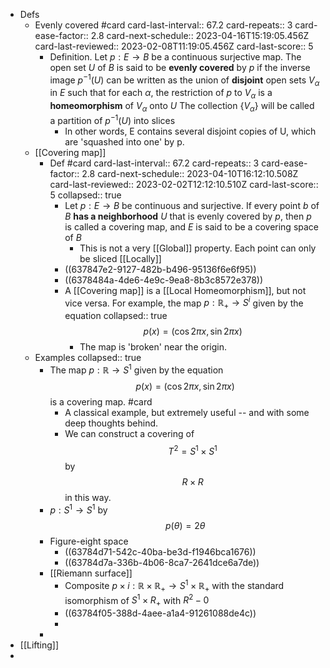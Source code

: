 - Defs
	- Evenly covered #card
	  card-last-interval:: 67.2
	  card-repeats:: 3
	  card-ease-factor:: 2.8
	  card-next-schedule:: 2023-04-16T15:19:05.456Z
	  card-last-reviewed:: 2023-02-08T11:19:05.456Z
	  card-last-score:: 5
		- Definition. Let $p : E \rightarrow B$ be a continuous surjective map. The open set $U$ of $B$ is said to be **evenly covered** by $p$ if the inverse image $p^{-1}(U)$ can be written as the union of **disjoint** open sets $V_\alpha$ in $E$ such that for each $\alpha$, the restriction of $p$ to $V_\alpha$ is a **homeomorphism** of $V_\alpha$ onto $U$ The collection $\left\{V_\alpha\right\}$ will be called a partition of $p^{-1}(U)$ into slices
			- In other words, E contains several disjoint copies of U, which are 'squashed into one' by p.
	- [[Covering map]]
		- Def #card
		  card-last-interval:: 67.2
		  card-repeats:: 3
		  card-ease-factor:: 2.8
		  card-next-schedule:: 2023-04-10T16:12:10.508Z
		  card-last-reviewed:: 2023-02-02T12:12:10.510Z
		  card-last-score:: 5
		  collapsed:: true
			- Let $p: E \rightarrow B$ be continuous and surjective. If every point $b$ of $B$ **has a neighborhood** $U$ that is evenly covered by $p$, then $p$ is called a covering map, and $E$ is said to be a covering space of $B$
				- This is not a very [[Global]] property. Each point can only be sliced [[Locally]]
			- ((637847e2-9127-482b-b496-95136f6e6f95))
			- ((6378484a-4de6-4e9c-9ea8-8b3c8572e378))
			- A [[Covering map]] is a [[Local Homeomorphism]], but not vice versa. For example, the map $p: \mathbb{R}_{+} \rightarrow S^i$ given by the equation
			  collapsed:: true
			  $$
			  p(x)=(\cos 2 \pi x, \sin 2 \pi x)
			  $$
				- The map is 'broken' near the origin.
	- Examples
	  collapsed:: true
		- The map $p: \mathbb{R} \rightarrow S^1$ given by the equation
		  $$
		  p(x)=(\cos 2 \pi x, \sin 2 \pi x)
		  $$
		  is a covering map. #card
			- A classical example, but extremely useful -- and with some deep thoughts behind.
			- We can construct a covering of $$T^2=S^1\times S^1$$ by $$R\times R$$ in this way.
		- $p:S^1\to S^1$ by $$p(\theta)=2\theta$$
		- Figure-eight space
			- ((63784d71-542c-40ba-be3d-f1946bca1676))
			- ((63784d7a-336b-4b06-8ca7-2641dce6a7de))
		- [[Riemann surface]]
			- Composite $p \times i: \mathbb{R} \times \mathbb{R}_{+} \longrightarrow S^1 \times \mathbb{R}_{+}$ with the standard isomorphism of $S^1\times R_+$ with $R^2-0$
			- ((63784f05-388d-4aee-a1a4-91261088de4c))
			-
		-
- [[Lifting]]
-